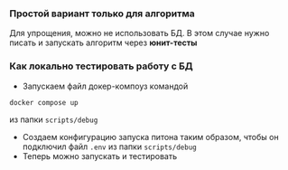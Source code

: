 ### Простой вариант только для алгоритма

Для упрощения, можно не использовать БД. В этом случае нужно писать и запускать алгоритм через **юнит-тесты**

### Как локально тестировать работу с БД

* Запускаем файл докер-компоуз командой

```
docker compose up
```

из папки ```scripts/debug```

* Создаем конфигурацию запуска питона таким образом, чтобы он подключил файл ```.env``` из папки ```scripts/debug```
* Теперь можно запускать и тестировать
